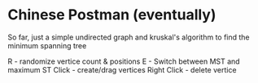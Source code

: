 # Chinese Postman (eventually)
So far, just a simple undirected graph and kruskal's algorithm to find the minimum spanning tree

R - randomize vertice count & positions
E - Switch between MST and maximum ST
Click - create/drag vertices
Right Click - delete vertice